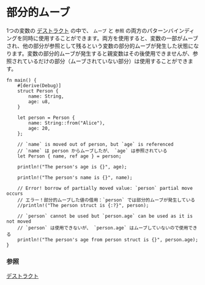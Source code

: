 <!--
# Partial moves
-->
# 部分的ムーブ

<!--
Within the [destructuring] of a single variable, both `by-move` and 
`by-reference` pattern bindings can be used at the same time. Doing 
this will result in a _partial move_ of the variable, which means 
that parts of the variable will be moved while other parts stay. In 
such a case, the parent variable cannot be used afterwards as a 
whole, however the parts that are only referenced (and not moved) 
can still be used.
-->
1つの変数の [デストラクト] の中で、 `ムーブ` と `参照` の両方のパターンバインディングを同時に使用することができます。両方を使用すると、変数の一部がムーブされ、他の部分が参照として残るという変数の部分的ムーブが発生した状態になります。変数の部分的ムーブが発生すると親変数はその後使用できませんが、参照されているだけの部分（ムーブされていない部分）は使用することができます。

[デストラクト]: ../../flow_control/match/destructuring.md

```rust,editable
fn main() {
    #[derive(Debug)]
    struct Person {
        name: String,
        age: u8,
    }

    let person = Person {
        name: String::from("Alice"),
        age: 20,
    };

    // `name` is moved out of person, but `age` is referenced
    // `name` は person からムーブしたが、 `age` は参照されている
    let Person { name, ref age } = person;

    println!("The person's age is {}", age);

    println!("The person's name is {}", name);

    // Error! borrow of partially moved value: `person` partial move occurs
    // エラー！部分的ムーブした値の借用：`person` では部分的ムーブが発生している
    //println!("The person struct is {:?}", person);

    // `person` cannot be used but `person.age` can be used as it is not moved
    // `person` は使用できないが、 `person.age` はムーブしていないので使用できる
    println!("The person's age from person struct is {}", person.age);
}
```
<!--
### See also:
-->
### 参照

<!--
[destructuring][destructuring]
-->
[デストラクト][destructuring]

[destructuring]: ../../flow_control/match/destructuring.md